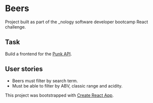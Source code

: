 # Beers

Project built as part of the _nology software developer bootcamp React challenge.

## Task

Build a frontend for the [Punk API](https://punkapi.com/documentation/v2).

## User stories

* Beers must filter by search term.
* Must be able to filter by ABV, classic range and acidity.

This project was bootstrapped with [Create React App](https://github.com/facebook/create-react-app).